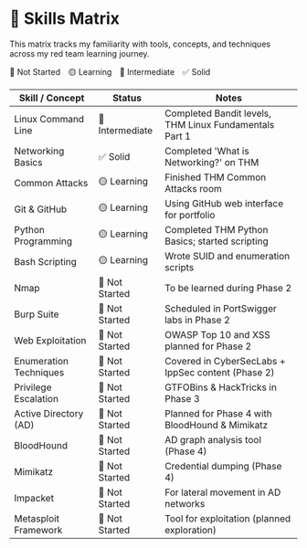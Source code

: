 # 🧠 Skills Matrix

This matrix tracks my familiarity with tools, concepts, and techniques across my red team learning journey.

🔴 Not Started 🟡 Learning 🔵 Intermediate ✅ Solid

| Skill / Concept         | Status       | Notes                                                  |
|-------------------------|--------------|---------------------------------------------------------|
| Linux Command Line      | 🔵 Intermediate | Completed Bandit levels, THM Linux Fundamentals Part 1  |
| Networking Basics       | ✅ Solid       | Completed 'What is Networking?' on THM                 |
| Common Attacks          | 🟡 Learning    | Finished THM Common Attacks room                       |
| Git & GitHub            | 🟡 Learning    | Using GitHub web interface for portfolio               |
| Python Programming      | 🟡 Learning    | Completed THM Python Basics; started scripting         |
| Bash Scripting          | 🟡 Learning    | Wrote SUID and enumeration scripts                     |
| Nmap                    | 🔴 Not Started | To be learned during Phase 2                           |
| Burp Suite              | 🔴 Not Started | Scheduled in PortSwigger labs in Phase 2               |
| Web Exploitation        | 🔴 Not Started | OWASP Top 10 and XSS planned for Phase 2               |
| Enumeration Techniques  | 🔴 Not Started | Covered in CyberSecLabs + IppSec content (Phase 2)     |
| Privilege Escalation    | 🔴 Not Started | GTFOBins & HackTricks in Phase 3                       |
| Active Directory (AD)   | 🔴 Not Started | Planned for Phase 4 with BloodHound & Mimikatz         |
| BloodHound              | 🔴 Not Started | AD graph analysis tool (Phase 4)                       |
| Mimikatz                | 🔴 Not Started | Credential dumping (Phase 4)                           |
| Impacket                | 🔴 Not Started | For lateral movement in AD networks                    |
| Metasploit Framework    | 🔴 Not Started | Tool for exploitation (planned exploration)            |
